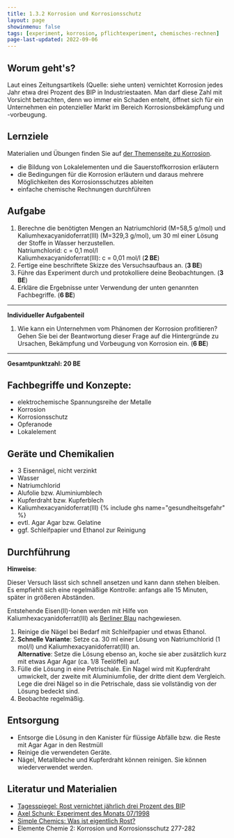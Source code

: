 ```yaml
---
title: 1.3.2 Korrosion und Korrosionsschutz
layout: page
showinmenu: false
tags: [experiment, korrosion, pflichtexperiment, chemisches-rechnen]
page-last-updated: 2022-09-06
---
```


## Worum geht's?

Laut eines Zeitungsartikels (Quelle: siehe unten) vernichtet Korrosion jedes Jahr etwa drei Prozent des BIP in Industriestaaten. Man darf diese Zahl mit Vorsicht betrachten, denn wo immer ein Schaden enteht, öffnet sich für ein Unternehmen ein potenzieller Markt im Bereich Korrosionsbekämpfung und -vorbeugung.

## Lernziele

Materialien und Übungen finden Sie auf [der Themenseite zu Korrosion](/themen/korrosion).

- die Bildung von Lokalelementen und die Sauerstoffkorrosion erläutern
- die Bedingungen für die Korrosion erläutern und daraus mehrere Möglichkeiten des Korrosionsschutzes ableiten
- einfache chemische Rechnungen durchführen

## Aufgabe

1. Berechne die benötigten Mengen an Natriumchlorid (M=58,5 g/mol) und Kaliumhexacyanidoferrat(III) (M=329,3 g/mol), um 30 ml einer Lösung der Stoffe in Wasser herzustellen.  
	Natriumchlorid: c = 0,1 mol/l  
	Kaliumhexacyanidoferrat(III): c = 0,01 mol/l (**2 BE**)
2. Fertige eine beschriftete Skizze des Versuchsaufbaus an. (**3 BE**)
3. Führe das Experiment durch und protokolliere deine Beobachtungen. (**3 BE**)
4. Erkläre die Ergebnisse unter Verwendung der unten genannten Fachbegriffe. (**6 BE**)

---

**Individueller Aufgabenteil**

1. Wie kann ein Unternehmen vom Phänomen der Korrosion profitieren? Gehen Sie bei der Beantwortung dieser Frage auf die Hintergründe zu Ursachen, Bekämpfung und Vorbeugung von Korrosion ein. (**6 BE**)

---

**Gesamtpunktzahl: 20 BE**

## Fachbegriffe und Konzepte:

- elektrochemische Spannungsreihe der Metalle
- Korrosion
- Korrosionsschutz
- Opferanode
- Lokalelement

## Geräte und Chemikalien

- 3 Eisennägel, nicht verzinkt
- Wasser
- Natriumchlorid
- Alufolie bzw. Aluminiumblech
- Kupferdraht bzw. Kupferblech
- Kaliumhexacyanidoferrat(III) {% include ghs name="gesundheitsgefahr" %}
- evtl. Agar Agar bzw. Gelatine
- ggf. Schleifpapier und Ethanol zur Reinigung

## Durchführung

**Hinweise**:

Dieser Versuch lässt sich schnell ansetzen und kann dann stehen bleiben. Es empfiehlt sich eine regelmäßige Kontrolle: anfangs alle 15 Minuten, später in größeren Abständen.

Entstehende Eisen(II)-Ionen werden mit Hilfe von Kaliumhexacyanidoferrat(III) als [Berliner Blau](https://de.wikipedia.org/wiki/Berliner_Blau) nachgewiesen.

1. Reinige die Nägel bei Bedarf mit Schleifpapier und etwas Ethanol. 
2. **Schnelle Variante**: Setze ca. 30 ml einer Lösung von Natriumchlorid (1 mol/l) und Kaliumhexacyanidoferrat(III) an.  
	**Alternative**: Setze die Lösung ebenso an, koche sie aber zusätzlich kurz mit etwas Agar Agar (ca. 1/8 Teelöffel) auf.
3. Fülle die Lösung in eine Petrischale. Ein Nagel wird mit Kupferdraht umwickelt, der zweite mit Aluminiumfolie, der dritte dient dem Vergleich. Lege die drei Nägel so in die Petrischale, dass sie vollständig von der Lösung bedeckt sind.
4. Beobachte regelmäßig.

## Entsorgung

- Entsorge die Lösung in den Kanister für flüssige Abfälle bzw. die Reste mit Agar Agar in den Restmüll
- Reinige die verwendeten Geräte. 
- Nägel, Metallbleche und Kupferdraht können reinigen. Sie können wiederverwendet werden.

## Literatur und Materialien

- [Tagesspiegel: Rost vernichtet jährlich drei Prozent des BIP](http://www.tagesspiegel.de/wirtschaft/studie-rost-vernichtet-jaehrlich-drei-prozent-des-bip/1641884.html)
- [Axel Schunk: Experiment des Monats 07/1998](http://www.axel-schunk.de/experiment/edm0798.html)
- [Simple Chemics: Was ist eigentlich Rost?](https://www.youtube.com/watch?v=34knGxalFAk)
- Elemente Chemie 2: Korrosion und Korrosionsschutz 277-282
